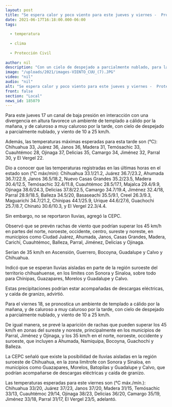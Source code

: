 ```yaml
---
layout: post
title: "Se espera calor y poco viento para este jueves y viernes -  Protección Civil"
date: 2021-06-17T16:18:00.000-06:00
tags:
  
  - temperatura
  
  - clima
  
  - Protección Civil
  
author: nil
description: "Con un cielo de despejado a parcialmente nublado, para la tarde de jueves 17 de junio se prevén temperaturas máximas de 33°C en Chihuahua"
image: "/uploads/2021/images-VIENTO_CUU_(7).JPG"
video: "nil"
audio: "nil"
alt: "Se espera calor y poco viento para este jueves y viernes -  Protección Civil"
front: false
section: "Local"
news_id: 185079
---
```


Para este jueves 17 un canal de baja presión en interacción con una divergencia en altura favorece un ambiente de templado a cálido por la mañana, y de caluroso a muy caluroso por la tarde, con cielo de despejado a parcialmente nublado, y viento de 10 a 25 km/h.

Además, las temperaturas máximas esperadas para esta tarde son (°C): Chihuahua 33, Juárez 36, Janos 36, Madera 31, Temósachic 33, Cuauhtémoc 28, Ojinaga 37, Delicias 35, Camargo 34, Jiménez 32, Parral 30, y El Vergel 22.

Dio a conocer que las temperaturas registradas en las últimas horas en el estado son (°C máx/min): Chihuahua 33.1/21.2, Juárez 36.7/23.2, Ahumada 36.7/22.9, Janos 36.5/18.2, Nuevo Casas Grandes 35.2/23.5, Madera 30.4/12.5, Temósachic 32.4/11.8, Cuauhtémoc 28.5/17.1, Majalca 29.4/9.9, Ojinaga 38.6/24.3, Delicias 37.8/22.5, Camargo 34.7/19.4, Jiménez 32.4/18, Parral 28.9/18.5, Balleza 34.5/20, Basaseachi 35.5/9.1, Creel 26.3/9.3, Maguarichi 34.7/21.2, Chínipas 44.1/25.9, Urique 44.6/27.6, Guachochi 25.7/8.7, Chinatú 30.6/10.3, y El Vergel 22.3/4.4.

Sin embargo, no se reportaron lluvias, agregó la CEPC.

Observó que se prevén rachas de viento que podrían superar los 45 km/h en partes del norte, noroeste, occidente, centro, sureste y noreste, en municipios como Ciudad Juárez, Ahumada, Janos, Casas Grandes, Madera, Carichí, Cuauhtémoc, Balleza, Parral, Jiménez, Delicias y Ojinaga.

Serían de 35 km/h en Ascensión, Guerrero, Bocoyna, Guadalupe y Calvo y Chihuahua.

Indicó que se esperan lluvias aisladas en parte de la región suroeste del territorio chihuahuense, en los límites con Sonora y Sinaloa, sobre todo para Chínipas, Guazapares, Morelos y Guadalupe y Calvo.

Estas precipitaciones podrían estar acompañadas de descargas eléctricas, y caída de granizo, advirtió.

Para el viernes 18, se pronostica un ambiente de templado a cálido por la mañana, y de caluroso a muy caluroso por la tarde, con cielo de despejado a parcialmente nublado, y viento de 10 a 25 km/h.

De igual manera, se prevé la aparición de rachas que pueden superar los 45 km/h en zonas del sureste y noreste, principalmente en los municipios de Parral, Jiménez y Ojinaga, y los 35 km/h en el norte, noroeste, occidente y suroeste, que incluyen a Ahumada, Namiquipa, Bocoyna, Guachochi y Balleza.

La CEPC señaló que existe la posibilidad de lluvias aisladas en la región suroeste de Chihuahua, en la zona limítrofe con Sonora y Sinaloa, en municipios como Guazapares, Morelos, Batopilas y Guadalupe y Calvo, que podrían acompañarse de descargas eléctricas y caída de granizo.

Las temperaturas esperadas para este viernes son (°C máx./mín.): Chihuahua 33/20, Juárez 37/23, Janos 37/20, Madera 31/15, Temósachic 33/13, Cuauhtémoc 29/14, Ojinaga 38/23, Delicias 36/20, Camargo 35/19, Jiménez 33/18, Parral 31/17, El Vergel 23/5, adelantó.